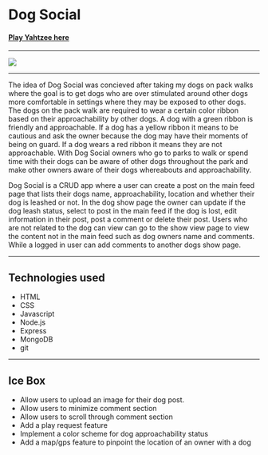 # Dog Social

#### [Play Yahtzee here](https://swiftlines.github.io/dog-social/)
---
<img src ="https://i.imgur.com/J12JiZW.png">
<blockquote class="imgur-embed-pub" lang="en" data-id="a/u3N1NdG" data-context="false" ><a href="//imgur.com/a/u3N1NdG"></a></blockquote><script async src="//s.imgur.com/min/embed.js" charset="utf-8"></script>

---

The idea of Dog Social was concieved after taking my dogs on pack walks where the goal is to get dogs who are over stimulated around other dogs more comfortable in settings where they may be exposed to other dogs. The dogs on the pack walk are required to wear a certain color ribbon based on their approachability by other dogs. A dog with a green ribbon is friendly and approachable. If a dog has a yellow ribbon it means to be cautious and ask the owner because the dog may have their moments of being on guard. If a dog wears a red ribbon it means they are not approachable. With Dog Social owners who go to parks to walk or spend time with their dogs can be aware of other dogs throughout the park and make other owners aware of their dogs whereabouts and approachability.

Dog Social is a CRUD app where a user can create a post on the main feed page that lists their dogs name, approachability, location and whether their dog is leashed or not. In the dog show page the owner can update if the dog leash status, select to post in the main feed if the dog is lost, edit information in their post, post a comment or delete their post. Users who are not related to the dog can view can go to the show view page to view the content not in the main feed such as dog owners name and comments. While a logged in user can add comments to another dogs show page. 

---

## Technologies used

- HTML
- CSS
- Javascript
- Node.js
- Express
- MongoDB
- git

---

## Ice Box

 - Allow users to upload an image for their dog post.
 - Allow users to minimize comment section
 - Allow users to scroll through comment section
 - Add a play request feature
 - Implement a color scheme for dog approachability status
 - Add a map/gps feature to pinpoint the location of an owner with a dog